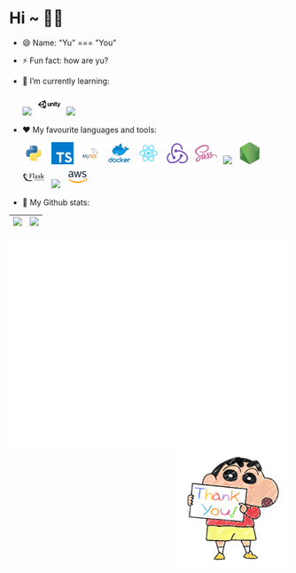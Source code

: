 # Hi ~ 👋✨

- 😄 Name: "Yu" === "You"
- ⚡ Fun fact: how are yu?
- 🌱 I’m currently learning:
  
  <code><img height="40" src="https://avatars.githubusercontent.com/u/317776?s=200&v=4"></code>
  &nbsp;
  <code><img height="40" src="https://raw.githubusercontent.com/github/explore/80688e429a7d4ef2fca1e82350fe8e3517d3494d/topics/unity/unity.png"></code>
  &nbsp;
  <code><img height="40" src="https://avatars.githubusercontent.com/u/5430905?s=48&v=4"></code>

- ❤️ My favourite languages and tools:
  
  <code><img height="40" src="https://raw.githubusercontent.com/github/explore/80688e429a7d4ef2fca1e82350fe8e3517d3494d/topics/python/python.png"></code>
  &nbsp;
  <code><img height="40" src="https://raw.githubusercontent.com/github/explore/80688e429a7d4ef2fca1e82350fe8e3517d3494d/topics/typescript/typescript.png"></code>
  &nbsp;
  <code><img height="40" src="https://raw.githubusercontent.com/github/explore/80688e429a7d4ef2fca1e82350fe8e3517d3494d/topics/mysql/mysql.png"></code>
  &nbsp;
  <code><img height="40" src="https://raw.githubusercontent.com/github/explore/80688e429a7d4ef2fca1e82350fe8e3517d3494d/topics/docker/docker.png"></code>
  &nbsp;
  <code><img height="40" src="https://raw.githubusercontent.com/github/explore/80688e429a7d4ef2fca1e82350fe8e3517d3494d/topics/react/react.png"></code>
  &nbsp;
  <code><img height="40" src="https://raw.githubusercontent.com/github/explore/80688e429a7d4ef2fca1e82350fe8e3517d3494d/topics/redux/redux.png"></code>
  &nbsp;
  <code><img height="40" src="https://raw.githubusercontent.com/github/explore/80688e429a7d4ef2fca1e82350fe8e3517d3494d/topics/sass/sass.png"></code>
  &nbsp;
  <code><img height="40" src="https://user-images.githubusercontent.com/13108166/32161516-25ee8a3c-bd56-11e7-9d49-76faed577e1a.png"></code>
  &nbsp;
  <code><img height="40" src="https://raw.githubusercontent.com/github/explore/80688e429a7d4ef2fca1e82350fe8e3517d3494d/topics/nodejs/nodejs.png"></code>
  &nbsp;
  <code><img height="40" src="https://raw.githubusercontent.com/github/explore/80688e429a7d4ef2fca1e82350fe8e3517d3494d/topics/flask/flask.png"></code>
  &nbsp;
  <code><img height="40" src="https://camo.githubusercontent.com/c208789cfe0e64cd8e39a3ed1f7e7a04e26e18132bd0dcd510f42a17ac8a3984/68747470733a2f2f63646e342e69636f6e66696e6465722e636f6d2f646174612f69636f6e732f72656469732d322f313435312f556e7469746c65642d322d3531322e706e67"></code>
  &nbsp;
  <code><img height="40" src="https://raw.githubusercontent.com/github/explore/fbceb94436312b6dacde68d122a5b9c7d11f9524/topics/aws/aws.png"></code>
- 👏 My Github stats:

| <img src="https://github-readme-stats-six-blush.vercel.app/api?username=Yuuuuuu-xue&show_icons=true&include_all_commits=true&theme=buefy&hide_border=true&custom_title=Yuuuuuu-xue%20😄👍"/> | <img src="https://github-readme-stats-six-blush.vercel.app/api/top-langs/?username=Yuuuuuu-xue&langs_count=6&exclude_repo=github-readme-stats,4VRYoung,CSC458,CSC488,ForestBathing&layout=compact&theme=buefy&hide_border=true&custom_title=Top%20Languages%20😄✌️" /> |
| ------------- | ------------- |
<img align="center" src="./github-metrics.svg" />
<img align="right" src='./shinchan.png' style="width: 200px;" padding: "100px" /> 
